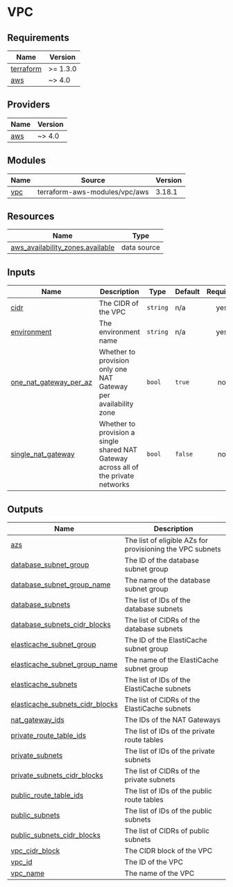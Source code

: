# VPC

<!-- BEGINNING OF PRE-COMMIT-TERRAFORM DOCS HOOK -->
## Requirements

| Name | Version |
|------|---------|
| <a name="requirement_terraform"></a> [terraform](#requirement\_terraform) | >= 1.3.0 |
| <a name="requirement_aws"></a> [aws](#requirement\_aws) | ~> 4.0 |

## Providers

| Name | Version |
|------|---------|
| <a name="provider_aws"></a> [aws](#provider\_aws) | ~> 4.0 |

## Modules

| Name | Source | Version |
|------|--------|---------|
| <a name="module_vpc"></a> [vpc](#module\_vpc) | terraform-aws-modules/vpc/aws | 3.18.1 |

## Resources

| Name | Type |
|------|------|
| [aws_availability_zones.available](https://registry.terraform.io/providers/hashicorp/aws/latest/docs/data-sources/availability_zones) | data source |

## Inputs

| Name | Description | Type | Default | Required |
|------|-------------|------|---------|:--------:|
| <a name="input_cidr"></a> [cidr](#input\_cidr) | The CIDR of the VPC | `string` | n/a | yes |
| <a name="input_environment"></a> [environment](#input\_environment) | The environment name | `string` | n/a | yes |
| <a name="input_one_nat_gateway_per_az"></a> [one\_nat\_gateway\_per\_az](#input\_one\_nat\_gateway\_per\_az) | Whether to provision only one NAT Gateway per availability zone | `bool` | `true` | no |
| <a name="input_single_nat_gateway"></a> [single\_nat\_gateway](#input\_single\_nat\_gateway) | Whether to provision a single shared NAT Gateway across all of the private networks | `bool` | `false` | no |

## Outputs

| Name | Description |
|------|-------------|
| <a name="output_azs"></a> [azs](#output\_azs) | The list of eligible AZs for provisioning the VPC subnets |
| <a name="output_database_subnet_group"></a> [database\_subnet\_group](#output\_database\_subnet\_group) | The ID of the database subnet group |
| <a name="output_database_subnet_group_name"></a> [database\_subnet\_group\_name](#output\_database\_subnet\_group\_name) | The name of the database subnet group |
| <a name="output_database_subnets"></a> [database\_subnets](#output\_database\_subnets) | The list of IDs of the database subnets |
| <a name="output_database_subnets_cidr_blocks"></a> [database\_subnets\_cidr\_blocks](#output\_database\_subnets\_cidr\_blocks) | The list of CIDRs of the database subnets |
| <a name="output_elasticache_subnet_group"></a> [elasticache\_subnet\_group](#output\_elasticache\_subnet\_group) | The ID of the ElastiCache subnet group |
| <a name="output_elasticache_subnet_group_name"></a> [elasticache\_subnet\_group\_name](#output\_elasticache\_subnet\_group\_name) | The name of the ElastiCache subnet group |
| <a name="output_elasticache_subnets"></a> [elasticache\_subnets](#output\_elasticache\_subnets) | The list of IDs of the ElastiCache subnets |
| <a name="output_elasticache_subnets_cidr_blocks"></a> [elasticache\_subnets\_cidr\_blocks](#output\_elasticache\_subnets\_cidr\_blocks) | The list of CIDRs of the ElastiCache subnets |
| <a name="output_nat_gateway_ids"></a> [nat\_gateway\_ids](#output\_nat\_gateway\_ids) | The IDs of the NAT Gateways |
| <a name="output_private_route_table_ids"></a> [private\_route\_table\_ids](#output\_private\_route\_table\_ids) | The list of IDs of the private route tables |
| <a name="output_private_subnets"></a> [private\_subnets](#output\_private\_subnets) | The list of IDs of the private subnets |
| <a name="output_private_subnets_cidr_blocks"></a> [private\_subnets\_cidr\_blocks](#output\_private\_subnets\_cidr\_blocks) | The list of CIDRs of the private subnets |
| <a name="output_public_route_table_ids"></a> [public\_route\_table\_ids](#output\_public\_route\_table\_ids) | The list of IDs of the public route tables |
| <a name="output_public_subnets"></a> [public\_subnets](#output\_public\_subnets) | The list of IDs of the public subnets |
| <a name="output_public_subnets_cidr_blocks"></a> [public\_subnets\_cidr\_blocks](#output\_public\_subnets\_cidr\_blocks) | The list of CIDRs of public subnets |
| <a name="output_vpc_cidr_block"></a> [vpc\_cidr\_block](#output\_vpc\_cidr\_block) | The CIDR block of the VPC |
| <a name="output_vpc_id"></a> [vpc\_id](#output\_vpc\_id) | The ID of the VPC |
| <a name="output_vpc_name"></a> [vpc\_name](#output\_vpc\_name) | The name of the VPC |
<!-- END OF PRE-COMMIT-TERRAFORM DOCS HOOK -->
